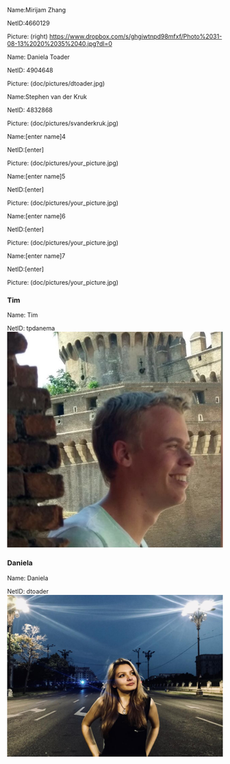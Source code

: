 Name:Mirijam Zhang

NetID:4660129

Picture: (right) https://www.dropbox.com/s/ghgiwtnpd98mfxf/Photo%2031-08-13%2020%2035%2040.jpg?dl=0

Name: Daniela Toader

NetID: 4904648

Picture: (doc/pictures/dtoader.jpg)

Name:Stephen van der Kruk

NetID: 4832868

Picture: (doc/pictures/svanderkruk.jpg)

Name:[enter name]4

NetID:[enter]

Picture: (doc/pictures/your_picture.jpg)

Name:[enter name]5

NetID:[enter]

Picture: (doc/pictures/your_picture.jpg)

Name:[enter name]6

NetID:[enter]

Picture: (doc/pictures/your_picture.jpg)

Name:[enter name]7

NetID:[enter]

Picture: (doc/pictures/your_picture.jpg)


### Tim
Name: Tim

NetID: tpdanema 
![My picture](doc/pictures/tim_picture.JPG)

### Daniela
Name: Daniela

NetID: dtoader
![My picture](doc/pictures/dtoader.JPEG)